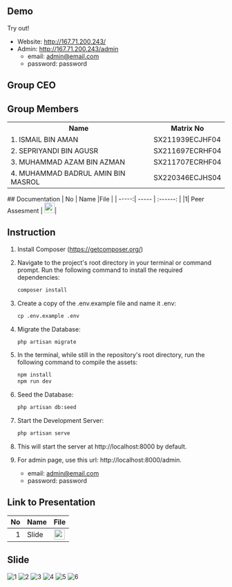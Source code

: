 ## Demo

Try out!
- Website: http://167.71.200.243/
- Admin: http://167.71.200.243/admin
  - email: admin@email.com
  - password: password

## Group CEO
## Group Members
<table>
  <tr>
    <th>Name</th>
    <th>Matrix No</th>
  </tr>
  <tr>
    <td>1.  ISMAIL BIN AMAN</td>
    <td>SX211939ECJHF04</td>
  </tr>
    <tr>
    <td>2. SEPRIYANDI BIN AGUSR</td>
    <td>SX211697ECRHF04</td>
  </tr>
    <tr>
    <td>3. MUHAMMAD AZAM BIN AZMAN</td>
    <td>SX211707ECRHF04</td>
  </tr>
    <tr>
    <td>4. MUHAMMAD BADRUL AMIN BIN MASROL</td>
    <td>SX220346ECJHS04</td>
  </tr>
</table>## Documentation
| No | Name |File | 
| -----:| ----- | :------: | 
|1| Peer Assesment | <a href="https://github.com/drshahizan/learn-php/blob/main/project/3-web/submission/CEO/Warung_hunterv1.0/PEER%20REVIEW%20ASSESSMENT.docx" ><img src="https://raw.githubusercontent.com/drshahizan/software-engineering/main/images/document1.png" width="24px" height="24px" ></a>|


## Instruction
1. Install Composer (https://getcomposer.org/)
2. Navigate to the project's root directory in your terminal or command prompt. Run the following command to install the required dependencies:
   
   ```bat
   composer install
   ```

3. Create a copy of the .env.example file and name it .env:

   ```bat
   cp .env.example .env
   ```

4. Migrate the Database:

   ```bat
   php artisan migrate
   ```

5. In the terminal, while still in the repository's root directory, run the following command to compile the assets:

   ```bat
   npm install
   npm run dev
   ```

6. Seed the Database:

   ```bat
   php artisan db:seed
   ```

7. Start the Development Server:

   ```bat
   php artisan serve
   ```

8. This will start the server at http://localhost:8000 by default.
9. For admin page, use this url: http://localhost:8000/admin.
    - email: admin@email.com
    - password: password

## Link to Presentation
| No | Name |File | 
| -----:| ----- | :------: | 
|1| Slide  | <a href="https://www.canva.com/design/DAFoBuyF-j0/aL5ii0P_2ZRJ_Kwhxsodsw/edit?utm_content=DAFoBuyF-j0&utm_campaign=designshare&utm_medium=link2&utm_source=sharebutton"><img src="https://github.com/drshahizan/learn-php/blob/main/project/3-web/submission/CEO/Warung_hunterv1.0/images/Canva_icon_2021.svg.png" width="24px" height="24px" ></a>|

## Slide
![1](https://github.com/drshahizan/learn-php/blob/main/project/3-web/submission/CEO/Warung_hunterv1.0/images/Slide%201.jpg)
![2](https://github.com/drshahizan/learn-php/blob/main/project/3-web/submission/CEO/Warung_hunterv1.0/images/Slide%202.jpg)
![3](https://github.com/drshahizan/learn-php/blob/main/project/3-web/submission/CEO/Warung_hunterv1.0/images/Slide%203.jpg)
![4](https://github.com/drshahizan/learn-php/blob/main/project/3-web/submission/CEO/Warung_hunterv1.0/images/Slide%204.jpg)
![5](https://github.com/drshahizan/learn-php/blob/main/project/3-web/submission/CEO/Warung_hunterv1.0/images/Slide%205.jpg)
![6](https://github.com/drshahizan/learn-php/blob/main/project/3-web/submission/CEO/Warung_hunterv1.0/images/Slide%206.jpg)

